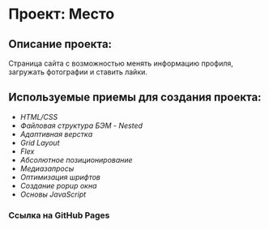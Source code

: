 # Проект: Место

## Описание проекта:
Страница сайта с возможностью менять информацию профиля, загружать фотографии и ставить лайки.

## Используемые приемы для создания проекта:
+ *HTML/CSS*
+ *Файловая структура БЭМ - Nested*
+ *Адаптивная верстка*
+ *Grid Layout*
+ *Flex*
+ *Абсолютное позиционирование*
+ *Медиазапросы*
+ *Оптимизация шрифтов*
+ *Создание popup окна*
+ *Основы JavaScript*

### Ссылка на GitHub Pages

